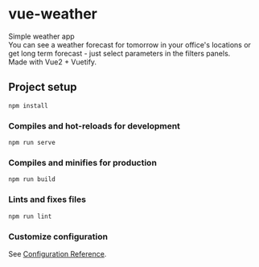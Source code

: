 # vue-weather

Simple weather app<br>
You can see a weather forecast for tomorrow in your office's locations or get long term forecast - just select parameters in the filters panels.<br>
Made with Vue2 + Vuetify.

## Project setup
```
npm install
```

### Compiles and hot-reloads for development
```
npm run serve
```

### Compiles and minifies for production
```
npm run build
```

### Lints and fixes files
```
npm run lint
```

### Customize configuration
See [Configuration Reference](https://cli.vuejs.org/config/).
